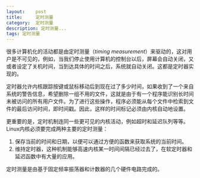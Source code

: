 ```yaml
---
layout:    post
title:     定时测量
category:  定时测量
description: 定时测量...
tags: 定时测量
---
```

很多计算机化的活动都是由定时测量（*timing measurement*）来驱动的，这对用户是不可见的，例如，当我们停止使用计算机的控制台以后，屏幕会自动关闭，又或者设定了关机时间，当到达具体的时间之后，系统就自动关闭。这都是定时器实现的。

定时器允许内核跟踪按键或鼠标移动后到现在过了多少时间，如果收到了一个来自系统的警告信息，希望删除一组不用的文件，这就是由于有一个程序能识别长时间未被访问的所有用户文件。为了进行这些操作，程序必须能从每个文件中检索到文件的最后访问时间，即时间戳。因此，这样的时间标记必须由内核自动地设置。

更重要的是，定时机制连同一些更可见的内核活动，例如超时和延迟队列等等。Linux内核必须要完成两种主要的定时测量：

1. 保存当前的时间和日期，以便可以通过方便的函数来获取系统的当前时间。
2. 维持定时器，这种机制能够高速内核某一时间间隔已经过去了，在软定时器和延迟函数中有大量的应用。

定时测量是由基于固定频率振荡器和计数器的几个硬件电路完成的。